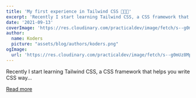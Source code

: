 ```yaml
---
title: 'My first experience in Tailwind CSS 👩🏻‍💻'
excerpt: 'Recently I start learning Tailwind CSS, a CSS framework that helps you write CSS way...'
date: '2021-09-13'
coverImage: 'https://res.cloudinary.com/practicaldev/image/fetch/s--g0mUz8Mp--/c_imagga_scale,f_auto,fl_progressive,h_420,q_auto,w_1000/https://dev-to-uploads.s3.amazonaws.com/uploads/articles/ooe62uo3qo1c3og5jnjz.png'
author:
  name: Koders
  picture: "assets/blog/authors/koders.png"
ogImage:
  url: 'https://res.cloudinary.com/practicaldev/image/fetch/s--g0mUz8Mp--/c_imagga_scale,f_auto,fl_progressive,h_420,q_auto,w_1000/https://dev-to-uploads.s3.amazonaws.com/uploads/articles/ooe62uo3qo1c3og5jnjz.png'
---
```


Recently I start learning Tailwind CSS, a CSS framework that helps you write CSS way...

[Read more](https://dev.to/xenoxdev/my-first-experience-in-tailwind-css-20lc)
